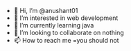- 👋 Hi, I’m @anushant01
- 👀 I’m interested in web development
- 🌱 I’m currently learning java
- 💞️ I’m looking to collaborate on nothing
- 📫 How to reach me =you should not

<!---
anushant01/anushant01 is a ✨ special ✨ repository because its `README.md` (this file) appears on your GitHub profile.
You can click the Preview link to take a look at your changes.
--->
